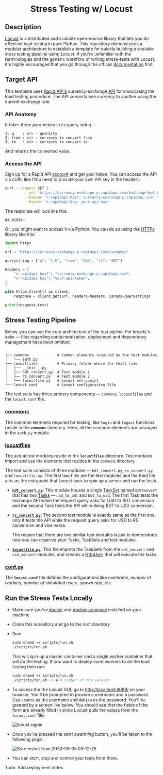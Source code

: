 <div align="center">

# Stress Testing w/ Locust

</div>

## Description

[Locust](https://locust.io/) is a distributed and scalable open-source library that lets you do effective load testing in pure Python. This repository demonstrates a modular architecture to establish a template for quickly building a scalable stess testing pipeline using Locust. If you're unfamiliar with the terminologies and the generic workflow of writing stress-tests with Locust, it's highly encouraged that you go through the official [documentation](https://docs.locust.io/en/stable/) first.

## Target API

This template uses [Rapid API's](https://rapidapi.com/) currency-exchange [API](https://rapidapi.com/fyhao/api/currency-exchange) for showcasing the load testing procedure. The API converts one currency to another using the current exchange rate.

### API Anatomy

It takes three parameters in its query string —
```
1. q    : str - quantity
2. from : str - currency to convert from
3. to   : str - currency to convert to
```

And returns the converted value.


### Access the API

Sign up for a Rapid API [account](https://rapidapi.com/signup) and get your token. You can access the API via cURL like (You need to provide your own API key in the header):

```bash
curl --request GET \
         --url 'https://currency-exchange.p.rapidapi.com/exchange?q=1.0&from=USD&to=BDT' \
         --header 'x-rapidapi-host: currency-exchange.p.rapidapi.com' \
         --header 'x-rapidapi-key: your-api-key'
```

The response will look like this:

```
84.91925⏎
```

Or, you might want to access it via Python. You can do so using the [HTTPx](https://github.com/encode/httpx) library like this:


```python
import httpx

url = "https://currency-exchange.p.rapidapi.com/exchange"

querystring = {"q": "1.0", "from": "USD", "to": "BDT"}

headers = {
    "x-rapidapi-host": "currency-exchange.p.rapidapi.com",
    "x-rapidapi-key": "your-api-token",
}

with httpx.Client() as client:
    response = client.get(url, headers=headers, params=querystring)

print(response.text)
```

## Stress Testing Pipeline

Below, you can see the core architecture of the test pipline. For brevity's sake — files regarding containeraization, deployment and dependency management have been omitted.

```
.
├── commons             # Common elements required by the test modules
│   └── auth.py
├── locustfiles         # Primary folder where the tests live
│   ├── __init__.py
│   ├── bdt_convert.py  # Test module 1
│   ├── rs_convert.py   # Test module 2
│   └── locustfile.py   # Locust entrypoint
└── locust.conf         # Locust configuration file
```

The test suite has three primary components —
`commons`, `locustfiles` and the `locust.conf` file.

### [commons](./commons/)
The common elements required for testing, like `login` and `logout` functions reside in the **`commons`** directory. Here, all the common elements are arranged in the `auth.py` module.

### [locustfiles](./locustfiles/)
The actual test modules reside in the **`locustfiles`** directory. Test modules import and use the elements that resides in the `commons` directory.

The test suite consists of three modules — `bdt_convert.py`, `rs_convert.py` and `locustfile.py`. The first two files are the test modules and the third file acts as the entrypoint that Locust uses to spin up a server and run the tests.

* [**`bdt_convert.py`**](./locustfiles/bdt_convert.py/): This module houses a single [TaskSet](https://docs.locust.io/en/stable/writing-a-locustfile.html#taskset-class) named `BDTConvert` that has two [Tasks](https://docs.locust.io/en/stable/writing-a-locustfile.html#tasks) — `usd_to_bdt` and `bdt_to_usd`. The first Task tests the exchange API when the request query asks for USD to BDT conversion and the second Task tests the API while doing BDT to USD conversion.

* [**`rs_convert.py`**](./locustfiles/rs_convert.py/): The second test module is exactly same as the first one; only it tests the API while the request query asks for USD to RS conversion and vice versa.

    The reason that there are two similar test modules is just to demonstrate how you can organize your Tasks, TaskSets and test modules.

* [**`locustfile.py`**](): This file imports the TaskSets from the `bdt_convert` and `usd_convert` modules, and creates a [HttpUser](https://docs.locust.io/en/stable/writing-a-locustfile.html#making-http-requests) that will execute the tasks.

### [conf​.​py](./conf.py/)

The **`locust.conf`** file defines the configurations like *hostname*, *number* of *workers*, *number of simulated users*, *spawn rate*, etc.


## Run the Stress Tests Locally

* Make sure you've [docker](https://www.docker.com/) and [docker-compose](https://github.com/docker/compose) installed on your machine

* Clone this repository and go to the root directory

* Run:

    ```bash
    sudo chmod +x scripts/run.sh
    ./scripts/run.sh
    ```

    This will spin up a master container and a single worker container that will do the testing. If you want to deploy more workers to do the load testing then run:

    ```bash
    sudo chmod +x scripts/run.sh
    ./scripts/run.sh -n 4 # number of the workers
    ```

* To access the the Locust GUI, go to [http://localhost:8089/](http://localhost:8089/) on your browser. You'll be prompted to provide a username and a password. Use `ubuntu` as the username and `debian` as the password. You'll be greeted by a screen like below. You should see that the fields of the form are already filled in since Locust pulls the values from the `locust.conf` file:

    ![locust signin](https://user-images.githubusercontent.com/30027932/92285103-51988580-ef25-11ea-9155-c9d3f5dcaf42.png)

* Once you've pressed the *start swarming* button, you'll be taken to the following page:

    ![Screenshot from 2020-09-05 03-12-25](https://user-images.githubusercontent.com/30027932/92285284-b94ed080-ef25-11ea-9f91-3f972fd844f1.png)

* You can start, stop and control your tests from there.


Todo: Add deployment notes

